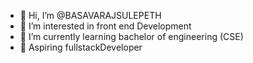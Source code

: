 - 👋 Hi, I’m @BASAVARAJSULEPETH
- 👀 I’m interested in front end Development
- 🌱 I’m currently learning bachelor of engineering (CSE)
- 💞️ Aspiring fullstackDeveloper

<!---
BASAVARAJSULEPETH/BASAVARAJSULEPETH is a ✨ special ✨ repository because its `README.md` (this file) appears on your GitHub profile.
You can click the Preview link to take a look at your changes.
--->
